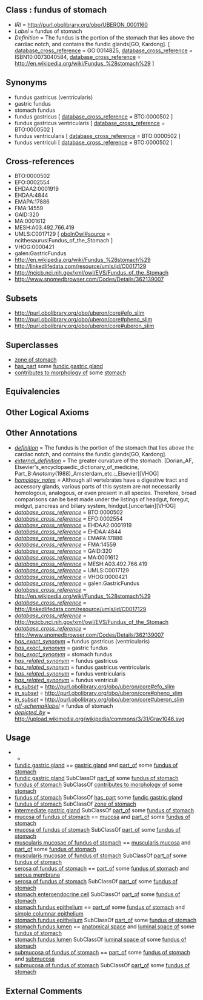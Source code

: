 
## Class : fundus of stomach

 * *IRI* = http://purl.obolibrary.org/obo/UBERON_0001160
 * *Label* = fundus of stomach
 * *Definition* = The fundus is the portion of the stomach that lies above the cardiac notch, and contains the fundic glands[GO, Kardong]. [ [database_cross_reference](../../ef/oboInOwl#hasDbXref.md) = GO:0014825, [database_cross_reference](../../ef/oboInOwl#hasDbXref.md) = ISBN10:0073040584, [database_cross_reference](../../ef/oboInOwl#hasDbXref.md) = http://en.wikipedia.org/wiki/Fundus_%28stomach%29 ]

## Synonyms

 * fundus gastricus (ventricularis)
 * gastric fundus
 * stomach fundus
 * fundus gastricus [ [database_cross_reference](../../ef/oboInOwl#hasDbXref.md) = BTO:0000502 ]
 * fundus gastricus ventricularis [ [database_cross_reference](../../ef/oboInOwl#hasDbXref.md) = BTO:0000502 ]
 * fundus ventricularis [ [database_cross_reference](../../ef/oboInOwl#hasDbXref.md) = BTO:0000502 ]
 * fundus ventriculi [ [database_cross_reference](../../ef/oboInOwl#hasDbXref.md) = BTO:0000502 ]

## Cross-references

 * BTO:0000502
 * EFO:0002554
 * EHDAA2:0001919
 * EHDAA:4844
 * EMAPA:17886
 * FMA:14559
 * GAID:320
 * MA:0001612
 * MESH:A03.492.766.419
 * UMLS:C0017129 [ [oboInOwl#source](../../ce/oboInOwl#source.md) = ncithesaurus:Fundus_of_the_Stomach ]
 * VHOG:0000421
 * galen:GastricFundus
 * http://en.wikipedia.org/wiki/Fundus_%28stomach%29
 * http://linkedlifedata.com/resource/umls/id/C0017129
 * http://ncicb.nci.nih.gov/xml/owl/EVS/Fundus_of_the_Stomach
 * http://www.snomedbrowser.com/Codes/Details/362139007

## Subsets

 * http://purl.obolibrary.org/obo/uberon/core#efo_slim
 * http://purl.obolibrary.org/obo/uberon/core#pheno_slim
 * http://purl.obolibrary.org/obo/uberon/core#uberon_slim

## Superclasses

 * [zone of stomach](../../UBERON/70/UBERON_0009870.md)
 * [has_part](../../BFO/51/BFO_0000051.md) some [fundic gastric gland](../../UBERON/38/UBERON_0010038.md)
 * [contributes to morphology of](../../RO/33/RO_0002433.md) some [stomach](../../UBERON/45/UBERON_0000945.md)

## Equivalencies


## Other Logical Axioms


## Other Annotations

 * *[definition](../../IAO/15/IAO_0000115.md)* = The fundus is the portion of the stomach that lies above the cardiac notch, and contains the fundic glands[GO, Kardong].
 * *[external_definition](../../UBPROP/01/UBPROP_0000001.md)* = The greater curvature of the stomach. [Dorian_AF, Elsevier's_encyclopaedic_dictionary_of_medicine, Part_B:_Anatomy_(1988)_Amsterdam_etc.:_Elsevier][VHOG]
 * *[homology_notes](../../UBPROP/03/UBPROP_0000003.md)* = Although all vertebrates have a digestive tract and accessory glands, various parts of this system are not necessarily homologous, analogous, or even present in all species. Therefore, broad comparisons can be best made under the listings of headgut, foregut, midgut, pancreas and biliary system, hindgut.[uncertain][VHOG]
 * *[database_cross_reference](../../ef/oboInOwl#hasDbXref.md)* = BTO:0000502
 * *[database_cross_reference](../../ef/oboInOwl#hasDbXref.md)* = EFO:0002554
 * *[database_cross_reference](../../ef/oboInOwl#hasDbXref.md)* = EHDAA2:0001919
 * *[database_cross_reference](../../ef/oboInOwl#hasDbXref.md)* = EHDAA:4844
 * *[database_cross_reference](../../ef/oboInOwl#hasDbXref.md)* = EMAPA:17886
 * *[database_cross_reference](../../ef/oboInOwl#hasDbXref.md)* = FMA:14559
 * *[database_cross_reference](../../ef/oboInOwl#hasDbXref.md)* = GAID:320
 * *[database_cross_reference](../../ef/oboInOwl#hasDbXref.md)* = MA:0001612
 * *[database_cross_reference](../../ef/oboInOwl#hasDbXref.md)* = MESH:A03.492.766.419
 * *[database_cross_reference](../../ef/oboInOwl#hasDbXref.md)* = UMLS:C0017129
 * *[database_cross_reference](../../ef/oboInOwl#hasDbXref.md)* = VHOG:0000421
 * *[database_cross_reference](../../ef/oboInOwl#hasDbXref.md)* = galen:GastricFundus
 * *[database_cross_reference](../../ef/oboInOwl#hasDbXref.md)* = http://en.wikipedia.org/wiki/Fundus_%28stomach%29
 * *[database_cross_reference](../../ef/oboInOwl#hasDbXref.md)* = http://linkedlifedata.com/resource/umls/id/C0017129
 * *[database_cross_reference](../../ef/oboInOwl#hasDbXref.md)* = http://ncicb.nci.nih.gov/xml/owl/EVS/Fundus_of_the_Stomach
 * *[database_cross_reference](../../ef/oboInOwl#hasDbXref.md)* = http://www.snomedbrowser.com/Codes/Details/362139007
 * *[has_exact_synonym](../../ym/oboInOwl#hasExactSynonym.md)* = fundus gastricus (ventricularis)
 * *[has_exact_synonym](../../ym/oboInOwl#hasExactSynonym.md)* = gastric fundus
 * *[has_exact_synonym](../../ym/oboInOwl#hasExactSynonym.md)* = stomach fundus
 * *[has_related_synonym](../../ym/oboInOwl#hasRelatedSynonym.md)* = fundus gastricus
 * *[has_related_synonym](../../ym/oboInOwl#hasRelatedSynonym.md)* = fundus gastricus ventricularis
 * *[has_related_synonym](../../ym/oboInOwl#hasRelatedSynonym.md)* = fundus ventricularis
 * *[has_related_synonym](../../ym/oboInOwl#hasRelatedSynonym.md)* = fundus ventriculi
 * *[in_subset](../../et/oboInOwl#inSubset.md)* = http://purl.obolibrary.org/obo/uberon/core#efo_slim
 * *[in_subset](../../et/oboInOwl#inSubset.md)* = http://purl.obolibrary.org/obo/uberon/core#pheno_slim
 * *[in_subset](../../et/oboInOwl#inSubset.md)* = http://purl.obolibrary.org/obo/uberon/core#uberon_slim
 * *[rdf-schema#label](../../el/rdf-schema#label.md)* = fundus of stomach
 * *[depicted_by](../../depicted/by/depicted_by.md)* = http://upload.wikimedia.org/wikipedia/commons/3/31/Gray1046.svg

## Usage

 * -
 * [fundic gastric gland](../../UBERON/38/UBERON_0010038.md) == [gastric gland](../../UBERON/25/UBERON_0000325.md) and [part_of](../../BFO/50/BFO_0000050.md) some [fundus of stomach](../../UBERON/60/UBERON_0001160.md)
 * [fundic gastric gland](../../UBERON/38/UBERON_0010038.md) SubClassOf [part_of](../../BFO/50/BFO_0000050.md) some [fundus of stomach](../../UBERON/60/UBERON_0001160.md)
 * [fundus of stomach](../../UBERON/60/UBERON_0001160.md) SubClassOf [contributes to morphology of](../../RO/33/RO_0002433.md) some [stomach](../../UBERON/45/UBERON_0000945.md)
 * [fundus of stomach](../../UBERON/60/UBERON_0001160.md) SubClassOf [has_part](../../BFO/51/BFO_0000051.md) some [fundic gastric gland](../../UBERON/38/UBERON_0010038.md)
 * [fundus of stomach](../../UBERON/60/UBERON_0001160.md) SubClassOf [zone of stomach](../../UBERON/70/UBERON_0009870.md)
 * [intermediate gastric gland](../../UBERON/60/UBERON_0008860.md) SubClassOf [part_of](../../BFO/50/BFO_0000050.md) some [fundus of stomach](../../UBERON/60/UBERON_0001160.md)
 * [mucosa of fundus of stomach](../../UBERON/94/UBERON_0004994.md) == [mucosa](../../UBERON/44/UBERON_0000344.md) and [part_of](../../BFO/50/BFO_0000050.md) some [fundus of stomach](../../UBERON/60/UBERON_0001160.md)
 * [mucosa of fundus of stomach](../../UBERON/94/UBERON_0004994.md) SubClassOf [part_of](../../BFO/50/BFO_0000050.md) some [fundus of stomach](../../UBERON/60/UBERON_0001160.md)
 * [muscularis mucosae of fundus of stomach](../../UBERON/01/UBERON_0016501.md) == [muscularis mucosa](../../UBERON/76/UBERON_0006676.md) and [part_of](../../BFO/50/BFO_0000050.md) some [fundus of stomach](../../UBERON/60/UBERON_0001160.md)
 * [muscularis mucosae of fundus of stomach](../../UBERON/01/UBERON_0016501.md) SubClassOf [part_of](../../BFO/50/BFO_0000050.md) some [fundus of stomach](../../UBERON/60/UBERON_0001160.md)
 * [serosa of fundus of stomach](../../UBERON/03/UBERON_0012503.md) == [part_of](../../BFO/50/BFO_0000050.md) some [fundus of stomach](../../UBERON/60/UBERON_0001160.md) and [serous membrane](../../UBERON/42/UBERON_0000042.md)
 * [serosa of fundus of stomach](../../UBERON/03/UBERON_0012503.md) SubClassOf [part_of](../../BFO/50/BFO_0000050.md) some [fundus of stomach](../../UBERON/60/UBERON_0001160.md)
 * [stomach enteroendocrine cell](../../CL/17/CL_1001517.md) SubClassOf [part_of](../../BFO/50/BFO_0000050.md) some [fundus of stomach](../../UBERON/60/UBERON_0001160.md)
 * [stomach fundus epithelium](../../UBERON/77/UBERON_0005477.md) == [part_of](../../BFO/50/BFO_0000050.md) some [fundus of stomach](../../UBERON/60/UBERON_0001160.md) and [simple columnar epithelium](../../UBERON/85/UBERON_0000485.md)
 * [stomach fundus epithelium](../../UBERON/77/UBERON_0005477.md) SubClassOf [part_of](../../BFO/50/BFO_0000050.md) some [fundus of stomach](../../UBERON/60/UBERON_0001160.md)
 * [stomach fundus lumen](../../UBERON/02/UBERON_0016502.md) == [anatomical space](../../UBERON/64/UBERON_0000464.md) and [luminal space of](../../RO/72/RO_0002572.md) some [fundus of stomach](../../UBERON/60/UBERON_0001160.md)
 * [stomach fundus lumen](../../UBERON/02/UBERON_0016502.md) SubClassOf [luminal space of](../../RO/72/RO_0002572.md) some [fundus of stomach](../../UBERON/60/UBERON_0001160.md)
 * [submucosa of fundus of stomach](../../UBERON/33/UBERON_0004933.md) == [part_of](../../BFO/50/BFO_0000050.md) some [fundus of stomach](../../UBERON/60/UBERON_0001160.md) and [submucosa](../../UBERON/09/UBERON_0000009.md)
 * [submucosa of fundus of stomach](../../UBERON/33/UBERON_0004933.md) SubClassOf [part_of](../../BFO/50/BFO_0000050.md) some [fundus of stomach](../../UBERON/60/UBERON_0001160.md)

## External Comments

